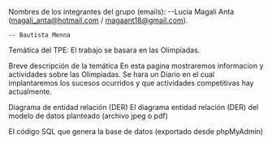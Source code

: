 Nombres de los integrantes del grupo (emails): 
    --Lucia Magali Anta (magali_anta@hotmail.com / magaant18@gmail.com).
    
    -- Bautista Menna 
    
Temática del TPE:
  El trabajo se basara en las Olimpiadas.
  
Breve descripción de la temática
  En esta pagina mostraremos informacion y actividades sobre las Olimpiadas. Se hara un Diario en el cual implantaremos los sucesos ocurridos y que actividades competitivas hay actualmente.
  
Diagrama de entidad relación (DER)
El diagrama entidad relación (DER) del modelo de datos planteado (archivo jpeg o pdf)

El código SQL que genera la base de datos (exportado desde phpMyAdmin)
 
